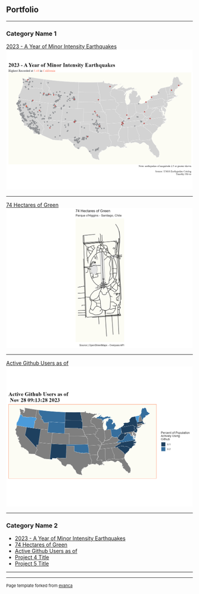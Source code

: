 ## Portfolio

---

### Category Name 1 

[2023 - A Year of Minor Intensity Earthquakes](/sample_page)
<img src="images/01-timothy-oliver.png?raw=true"/>

---
[74 Hectares of Green](/pdf/sample_presentation.pdf)
<img src="images/02-timothy-oliver.png?raw=true"/>

---
[Active Github Users as of <Insert Time>](http://example.com/)
<img src="images/13-timothy-oliver.png?raw=true"/>

---

### Category Name 2

- [2023 - A Year of Minor Intensity Earthquakes](http://example.com/)
- [74 Hectares of Green](http://example.com/)
- [Active Github Users as of <Insert Time>](http://example.com/)
- [Project 4 Title](http://example.com/)
- [Project 5 Title](http://example.com/)

---




---
<p style="font-size:11px">Page template forked from <a href="https://github.com/evanca/quick-portfolio">evanca</a></p>
<!-- Remove above link if you don't want to attibute -->
